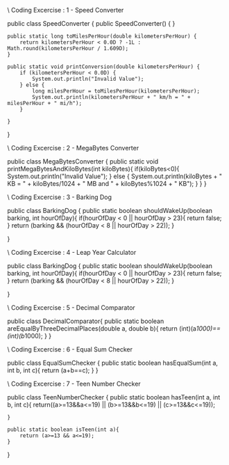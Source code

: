 \\ Coding Excercise : 1 - Speed Converter 

public class SpeedConverter {
      public SpeedConverter() {
    }

    public static long toMilesPerHour(double kilometersPerHour) {
        return kilometersPerHour < 0.0D ? -1L : Math.round(kilometersPerHour / 1.609D);
    }

    public static void printConversion(double kilometersPerHour) {
        if (kilometersPerHour < 0.0D) {
            System.out.println("Invalid Value");
        } else {
            long milesPerHour = toMilesPerHour(kilometersPerHour);
            System.out.println(kilometersPerHour + " km/h = " + milesPerHour + " mi/h");
        }

    }
}



\\ Coding Excercise : 2 - MegaBytes Converter

public class MegaBytesConverter {
public static void printMegaBytesAndKiloBytes(int kiloBytes){
        if(kiloBytes<0){
            System.out.println("Invalid Value");
        } else {
            System.out.println(kiloBytes + " KB = " + kiloBytes/1024 + " MB and " + kiloBytes%1024 + " KB");
        }
    }
}



\\ Coding Excercise : 3 - Barking Dog 

public class BarkingDog {
    public static boolean shouldWakeUp(boolean barking, int hourOfDay){
        if(hourOfDay < 0 || hourOfDay > 23){
            return false;
        }
        return (barking && (hourOfDay < 8 || hourOfDay > 22));
    }
 
}



\\ Coding Excercise : 4 - Leap Year Calculator 

public class BarkingDog {
    public static boolean shouldWakeUp(boolean barking, int hourOfDay){
        if(hourOfDay < 0 || hourOfDay > 23){
            return false;
        }
        return (barking && (hourOfDay < 8 || hourOfDay > 22));
    }
 
}



\\ Coding Excercise : 5 - Decimal Comparator 

public class DecimalComparator{
  public static boolean areEqualByThreeDecimalPlaces(double a, double b){
return (int)(a*1000)==(int)(b*1000);
    }
}



\\ Coding Excercise : 6 - Equal Sum Checker 

public class EqualSumChecker {
 public static boolean hasEqualSum(int a, int b, int c){
        return (a+b==c);
    }
}



\\ Coding Excercise : 7 - Teen Number Checker

public class TeenNumberChecker {
      public static boolean hasTeen(int a, int b, int c){
        return((a>=13&&a<=19) || (b>=13&&b<=19) || (c>=13&&c<=19));

    }

    public static boolean isTeen(int a){
        return (a>=13 && a<=19);
    }
 
}
